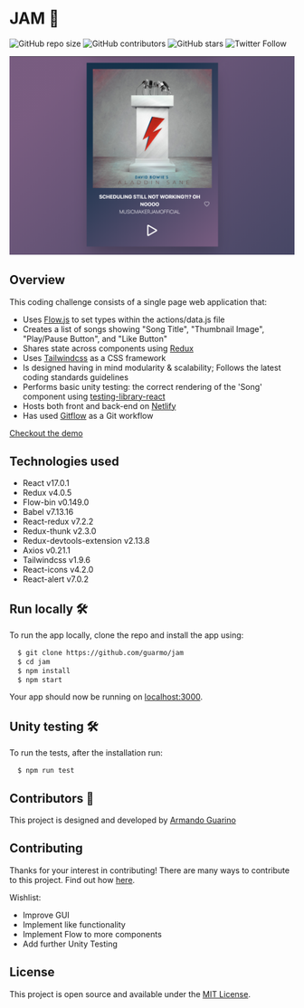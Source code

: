 # JAM :rocket:

![GitHub repo size](https://img.shields.io/github/repo-size/guarmo/jam)
![GitHub contributors](https://img.shields.io/github/contributors/guarmo/jam)
![GitHub stars](https://img.shields.io/github/stars/guarmo/jam?style=social)
![Twitter Follow](https://img.shields.io/twitter/follow/_guarmo?style=social)

![Screenshot](Screenshot.png)

## Overview

This coding challenge consists of a single page web application that:

- Uses [Flow.js](https://flow.org/) to set types within the actions/data.js file
- Creates a list of songs showing "Song Title", "Thumbnail Image", "Play/Pause Button", and "Like Button"
- Shares state across components using [Redux](https://redux.js.org/)
- Uses [Tailwindcss](https://tailwindcss.com/) as a CSS framework
- Is designed having in mind modularity & scalability; Follows the latest coding standards guidelines
- Performs basic unity testing: the correct rendering of the 'Song' component using [testing-library-react](https://testing-library.com/docs/react-testing-library/intro/)
- Hosts both front and back-end on [Netlify](https://jam-challenge.netlify.app/)
- Has used [Gitflow](https://www.atlassian.com/git/tutorials/comparing-workflows/gitflow-workflow) as a Git workflow

[Checkout the demo](https://jam-challenge.netlify.app/)

## Technologies used

- React v17.0.1
- Redux v4.0.5
- Flow-bin v0.149.0
- Babel v7.13.16
- React-redux v7.2.2
- Redux-thunk v2.3.0
- Redux-devtools-extension v2.13.8
- Axios v0.21.1
- Tailwindcss v1.9.6
- React-icons v4.2.0
- React-alert v7.0.2

## Run locally :hammer_and_wrench:

To run the app locally, clone the repo and install the app using:

```
  $ git clone https://github.com/guarmo/jam
  $ cd jam
  $ npm install
  $ npm start
```

Your app should now be running on [localhost:3000](http://localhost:3000/).

## Unity testing :hammer_and_wrench:

To run the tests, after the installation run:

```
  $ npm run test
```

## Contributors :sparkler:

This project is designed and developed by [Armando Guarino](https://armandoguarino.dev)

## Contributing

Thanks for your interest in contributing! There are many ways to contribute to this project. Find out how [here](https://gist.github.com/MarcDiethelm/7303312).

Wishlist:

- Improve GUI
- Implement like functionality 
- Implement Flow to more components
- Add further Unity Testing

## License

This project is open source and available under the [MIT License](LICENSE.md).
